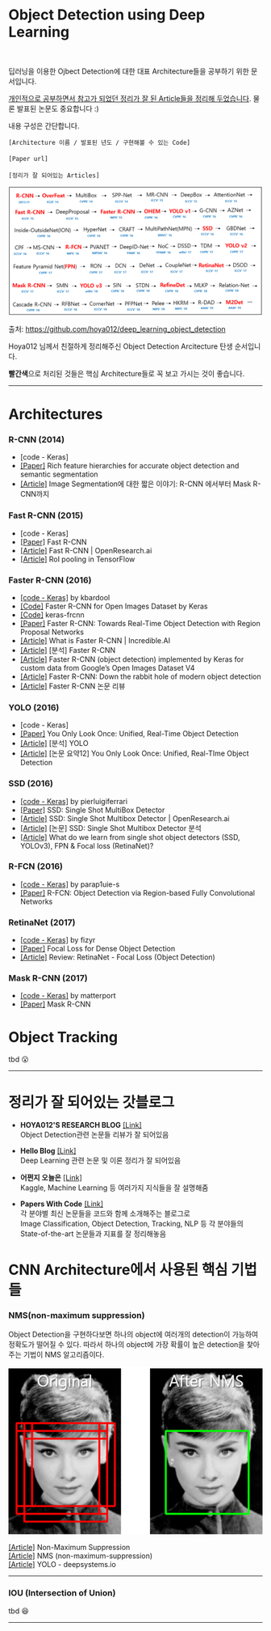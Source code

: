 # Object Detection using Deep Learning

<br>

 딥러닝을 이용한 Ojbect Detection에 대한 대표 Architecture들을 공부하기 위한 문서입니다.

<u>개인적으로 공부하면서 참고가 되었던 정리가 잘 된 Article들을 정리해 두었습니다</u>. 물론 발표된 논문도 중요합니다 :)

내용 구성은 간단합니다.



```
[Architecture 이름 / 발표된 년도 / 구현해볼 수 있는 Code]

[Paper url]

[정리가 잘 되어있는 Articles]
```



![Object Detection History](assets/deep_learning_object_detection_history.PNG)

출처: https://github.com/hoya012/deep_learning_object_detection

Hoya012 님께서 친절하게 정리해주신 Object Detection Arcitecture 탄생 순서입니다. 

**빨간색**으로 처리된 것들은 핵심 Architecture들로 꼭 보고 가시는 것이 좋습니다.

------

# Architectures

### R-CNN (2014)

- [code - Keras]
- [[Paper]](https://arxiv.org/abs/1311.2524) Rich feature hierarchies for accurate object detection and semantic segmentation
- [[Article]](https://junn.net/archives/2517) Image Segmentation에 대한 짧은 이야기: R-CNN 에서부터 Mask R-CNN까지



### Fast R-CNN (2015)

- [code - Keras]
- [[Paper]](https://arxiv.org/abs/1504.08083) Fast R-CNN 
- [[Article]](http://openresearch.ai/t/fast-r-cnn/240) Fast R-CNN | OpenResearch.ai
- [[Article]](https://github.com/deepsense-ai/roi-pooling) RoI pooling in TensorFlow



### Faster R-CNN (2016)

- [[code - Keras]](https://github.com/kbardool/keras-frcnn) by kbardool
- [[Code]](https://github.com/RockyXu66/Faster_RCNN_for_Open_Images_Dataset_Keras) Faster R-CNN for Open Images Dataset by Keras
- [[Code]](https://github.com/kbardool/keras-frcnn) keras-frcnn
- [[Paper]](https://arxiv.org/abs/1506.01497) Faster R-CNN: Towards Real-Time Object Detection with Region Proposal Networks
- [[Article]](http://incredible.ai/deep-learning/2018/03/17/Faster-R-CNN/) What is Faster R-CNN | Incredible.AI
- [[Article]](https://curt-park.github.io/2017-03-17/faster-rcnn/) [분석] Faster R-CNN 
- [[Article]](https://towardsdatascience.com/faster-r-cnn-object-detection-implemented-by-keras-for-custom-data-from-googles-open-images-125f62b9141a) Faster R-CNN (object detection) implemented by Keras for custom data from Google’s Open Images Dataset V4
- [[Article]](https://tryolabs.com/blog/2018/01/18/faster-r-cnn-down-the-rabbit-hole-of-modern-object-detection/) Faster R-CNN: Down the rabbit hole of modern object detection
- [[Article]](https://zzsza.github.io/data/2018/05/09/Faster-RCNN-review/) Faster R-CNN 논문 리뷰



### YOLO (2016)

- [code - Keras]
- [[Paper]](https://arxiv.org/abs/1506.02640) You Only Look Once: Unified, Real-Time Object Detection
- [[Article]](https://curt-park.github.io/2017-03-26/yolo/) [분석] YOLO
- [[Article]](https://arclab.tistory.com/167) [논문 요약12] You Only Look Once: Unified, Real-TIme Object Detection



### SSD (2016)

- [[code - Keras]](https://github.com/pierluigiferrari/ssd_keras) by pierluigiferrari
- [[Paper]](https://arxiv.org/abs/1512.02325) SSD: Single Shot MultiBox Detector 
- [[Article]](http://openresearch.ai/t/ssd-single-shot-multibox-detector/74) SSD: Single Shot Multibox Detector | OpenResearch.ai
- [[Article]](https://taeu.github.io/paper/deeplearning-paper-ssd/) [논문] SSD: Single Shot Multibox Detector 분석
- [[Article]](https://medium.com/@jonathan_hui/what-do-we-learn-from-single-shot-object-detectors-ssd-yolo-fpn-focal-loss-3888677c5f4d) What do we learn from single shot object detectors (SSD, YOLOv3), FPN & Focal loss (RetinaNet)?



### R-FCN (2016)

- [[code - Keras]](https://github.com/parap1uie-s/Keras-RFCN) by parap1uie-s
- [[Paper]](https://arxiv.org/abs/1605.06409v2) R-FCN: Object Detection via Region-based Fully Convolutional Networks



### RetinaNet (2017)

- [[code - Keras]](https://github.com/fizyr/keras-retinanet) by fizyr
- [[Paper]](https://arxiv.org/abs/1708.02002) Focal Loss for Dense Object Detection
- [[Article]](https://towardsdatascience.com/review-retinanet-focal-loss-object-detection-38fba6afabe4) Review: RetinaNet - Focal Loss (Object Detection)



### Mask R-CNN (2017)

- [[code - Keras]](https://github.com/matterport/Mask_RCNN) by matterport
- [[Paper]](https://arxiv.org/abs/1703.06870) Mask R-CNN 



# Object Tracking 

tbd :open_mouth:

---





# 정리가 잘 되어있는 갓블로그

- **HOYA012'S RESEARCH BLOG** [[Link]](https://hoya012.github.io/)
<br/>Object Detection관련 논문들 리뷰가 잘 되어있음

- **Hello Blog** [[Link]](https://curt-park.github.io/)
<br/>Deep Learning 관련 논문 및 이론 정리가 잘 되어있음

- **어쩐지 오늘은** [[Link]](https://zzsza.github.io/)
<br/>Kaggle, Machine Learning 등 여러가지 지식들을 잘 설명해줌

- **Papers With Code** [[Link]](https://paperswithcode.com/)
<br/>각 분야별 최신 논문들을 코드와 함께 소개해주는 블로그로
<br/>Image Classification, Object Detection, Tracking, NLP 등 각 분야들의 State-of-the-art 논문들과 지표를 잘 정리해놓음



# CNN Architecture에서 사용된 핵심 기법들



### NMS(non-maximum suppression)

 Object Detection을 구현하다보면 하나의 object에 여러개의 detection이 가능하여 정확도가 떨어질 수 있다. 따라서 하나의 object에 가장 확률이 높은 detection을 찾아주는 기법이 NMS 알고리즘이다.

![NMS](assets/NMS.png)

[[Article]](https://heiwais25.github.io/machinelearning/cnn/2018/05/10/non-maximum-suppression/) Non-Maximum Suppression
<br/>[[Article]](https://dyndy.tistory.com/275) NMS (non-maximum-suppression)
<br/>[[Article]](https://docs.google.com/presentation/d/1aeRvtKG21KHdD5lg6Hgyhx5rPq_ZOsGjG5rJ1HP7BbA/pub?start=false&loop=false&delayms=3000&slide=id.g137784ab86_4_4448) YOLO - deepsystems.io

---

### IOU (Intersection of Union)

 tbd 😆

---



